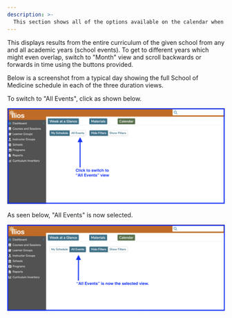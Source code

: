 ```yaml
---
description: >-
  This section shows all of the options available on the calendar when "All Events" is selected rather than "My Schedule".
---
```


This displays results from the entire curriculum of the given school from any and all academic years (school events). To get to different years which might even overlap, switch to "Month" view and scroll backwards or forwards in time using the buttons provided.

Below is a screenshot from a typical day showing the full School of Medicine schedule in each of the three duration views.

To switch to "All Events", click as shown below.

![Swich to All Events](../images/calendar_srch_images/all_events_click_demo.png)

As seen below, "All Events" is now selected.

![All Events selected](../images/calendar_srch_images/all_events_view_demo.png)
